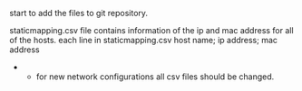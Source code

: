 start to add the files to git repository.

staticmapping.csv file contains information of the ip and mac address for all of the hosts.
each line in staticmapping.csv
host name; ip address; mac address

* * for new network configurations all csv files should be changed.
